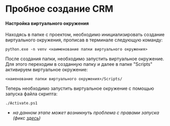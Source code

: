 # Пробное создание CRM

#### Настройка виртуального окружения

Находясь в папке с проектом, необходимо инициализировать создание виртуального окружения, прописав в терминале следующую команду:

`python.exe -n venv <наименование папки виртуального окружения>`

После создания папки, необходимо запустить виртуальное окружение. Для этого переходим в созданную папку и далее в папке "Scripts" активируем виртуальное окружение:

`<наиенование папки виртуального окружения>/Scripts/`

Теперь необходимо запустить виртуальное окружение с помощью запуска файла скрипта:

`./Activate.ps1`

* *на данном этапе может возникнуть проблема с правами запуска (фикс [здесь](https://yandex.ru/video/preview/?text=так%20как%20выполнение%20сценариев%20отключено%20в%20этой%20системе.&path=yandex_search&parent-reqid=1650857695193760-817007845170039786-vla1-3449-vla-l7-balancer-8080-BAL-1913&from_type=vast&filmId=13770932925170864700https://yandex.ru/video/preview/?text=так%20как%20выполнение%20сценариев%20отключено%20в%20этой%20системе.&path=yandex_search&parent-reqid=1650857695193760-817007845170039786-vla1-3449-vla-l7-balancer-8080-BAL-1913&from_type=vast&filmId=13770932925170864700 "https://yandex.ru/video/preview/?text=так%20как%20выполнение%20сценариев%20отключено%20в%20этой%20системе.&amp;path=yandex_search&amp;parent-reqid=1650857695193760-817007845170039786-vla1-3449-vla-l7-balancer-8080-BAL-1913&amp;from_type=vast&amp;filmId=13770932925170864700https://yandex.ru/video/preview/?text=так%20как%20выполнение%20сценариев%20отключено%20в%20этой%20системе.&amp;path=yandex_search&amp;parent-reqid=1650857695193760-817007845170039786-vla1-3449-vla-l7-balancer-8080-BAL-1913&amp;from_type=vast&amp;filmId=13770932925170864700"))*
